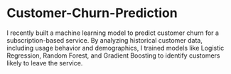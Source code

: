 # Customer-Churn-Prediction
I recently built a machine learning model to predict customer churn for a subscription-based service. By analyzing historical customer data, including usage behavior and demographics, I trained models like Logistic Regression, Random Forest, and Gradient Boosting to identify customers likely to leave the service.
